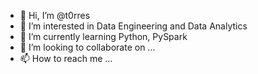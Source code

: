 - 👋 Hi, I’m @t0rres
- 👀 I’m interested in Data Engineering and Data Analytics
- 🌱 I’m currently learning Python, PySpark
- 💞️ I’m looking to collaborate on ...
- 📫 How to reach me ...

<!---
t0rres/t0rres is a ✨ special ✨ repository because its `README.md` (this file) appears on your GitHub profile.
You can click the Preview link to take a look at your changes.
--->
